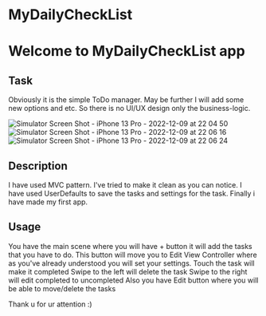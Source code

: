 # MyDailyCheckList
# Welcome to MyDailyCheckList app

## Task
  Obviously it is the simple ToDo manager. May be further I will add some new options and etc.
  So there is no UI/UX design only the business-logic.
  
![Simulator Screen Shot - iPhone 13 Pro - 2022-12-09 at 22 04 50](https://user-images.githubusercontent.com/114899476/206747751-0f824336-b9b8-46a4-9a04-a54707a25d44.png)
![Simulator Screen Shot - iPhone 13 Pro - 2022-12-09 at 22 06 16](https://user-images.githubusercontent.com/114899476/206747762-ca81af40-766c-4be4-b469-0025111e05b8.png)
![Simulator Screen Shot - iPhone 13 Pro - 2022-12-09 at 22 06 24](https://user-images.githubusercontent.com/114899476/206747772-c40f7902-59f1-4728-bb73-388f203acbbf.png)


## Description
  I have used MVC pattern. I've tried to make it clean as you can notice.
  I have used UserDefaults to save the tasks and settings for the task.
  Finally i have made my first app.

## Usage
  You have the main scene where you will have + button it will add the tasks that you have to do.
  This button will move you to Edit View Controller where as you've already understood you will set your settings. 
  Touch the task will make it completed
  Swipe to the left will delete the task
  Swipe to the right will edit completed to uncompleted
  Also you have Edit button where you will be able to move/delete the tasks
  
  Thank u for ur attention :)
